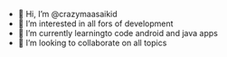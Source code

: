 - 👋 Hi, I’m @crazymaasaikid
- 👀 I’m interested in all fors of development    
- 🌱 I’m currently learningto code android and java apps
- 💞️ I’m looking to collaborate on all topics

<!---
crazymaasaikid/crazymaasaikid is a ✨ special ✨ repository because its `README.md` (this file) appears on your GitHub profile.
You can click the Preview link to take a look at your changes.
--->
